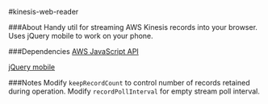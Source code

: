#kinesis-web-reader

###About
Handy util for streaming AWS Kinesis records into your browser. Uses jQuery mobile to work on your phone.

###Dependencies
[AWS JavaScript API](https://aws.amazon.com/sdk-for-browser/)

[jQuery mobile](http://jquerymobile.com/)

###Notes
Modify `keepRecordCount` to control number of records retained during operation. Modify `recordPollInterval` for empty stream poll interval.

